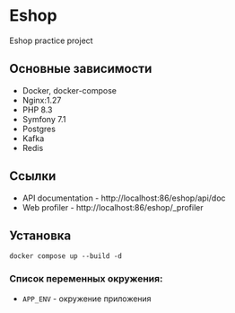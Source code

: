 # Eshop
Eshop practice project

## Основные зависимости
* Docker, docker-compose
* Nginx:1.27
* PHP 8.3
* Symfony 7.1
* Postgres
* Kafka
* Redis

## Ссылки
* API documentation - http://localhost:86/eshop/api/doc
* Web profiler - http://localhost:86/eshop/_profiler

## Установка
```
docker compose up --build -d
```

### Список переменных окружения:
- ``APP_ENV`` - окружение приложения
